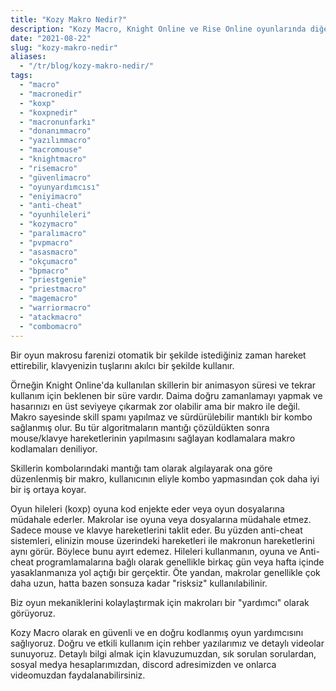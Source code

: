 ```yaml
---
title: "Kozy Makro Nedir?"
description: "Kozy Macro, Knight Online ve Rise Online oyunlarında diğer oyunculara karşı avantaj sağlamak için kullanabileceğiniz güvenli, çok amaçlı bir oyun yazılımıdır. Doğru kullanıldığında oyun içerisinde size büyük avantaj sağlar."
date: "2021-08-22"
slug: "kozy-makro-nedir"
aliases:
  - "/tr/blog/kozy-makro-nedir/"
tags:
  - "macro" 
  - "macronedir"
  - "koxp"
  - "koxpnedir"
  - "macronunfarkı"
  - "donanımmacro"
  - "yazılımmacro"
  - "macromouse"
  - "knightmacro"
  - "risemacro"
  - "güvenlimacro"
  - "oyunyardımcısı"
  - "eniyimacro"
  - "anti-cheat"
  - "oyunhileleri"
  - "kozymacro"
  - "paralımacro"
  - "pvpmacro"
  - "asasmacro"
  - "okçumacro"
  - "bpmacro"
  - "priestgenie"
  - "priestmacro"
  - "magemacro"
  - "warriormacro"
  - "atackmacro"
  - "combomacro"
---
```


Bir oyun makrosu farenizi otomatik bir şekilde istediğiniz zaman hareket ettirebilir, klavyenizin tuşlarını akılcı bir şekilde kullanır.

Örneğin Knight Online'da kullanılan skillerin bir animasyon süresi ve tekrar kullanım için beklenen bir süre vardır. Daima doğru zamanlamayı yapmak ve hasarınızı en üst seviyeye çıkarmak zor olabilir ama bir makro ile değil. Makro sayesinde skill spamı yapılmaz ve sürdürülebilir mantıklı bir kombo sağlanmış olur. Bu tür algoritmaların mantığı çözüldükten sonra mouse/klavye hareketlerinin yapılmasını sağlayan kodlamalara makro kodlamaları deniliyor.

Skillerin kombolarındaki mantığı tam olarak algılayarak ona göre düzenlenmiş bir makro, kullanıcının eliyle kombo yapmasından çok daha iyi bir iş ortaya koyar.

Oyun hileleri (koxp) oyuna kod enjekte eder veya oyun dosyalarına müdahale ederler. Makrolar ise oyuna veya dosyalarına müdahale etmez. Sadece mouse ve klavye hareketlerini taklit eder. Bu yüzden anti-cheat sistemleri, elinizin mouse üzerindeki hareketleri ile makronun hareketlerini aynı görür. Böylece bunu ayırt edemez. Hileleri kullanmanın, oyuna ve Anti-cheat programlamalarına bağlı olarak genellikle birkaç gün veya hafta içinde yasaklanmanıza yol açtığı bir gerçektir. Öte yandan, makrolar genellikle çok daha uzun, hatta bazen sonsuza kadar "risksiz" kullanılabilinir.

Biz oyun mekaniklerini kolaylaştırmak için makroları bir "yardımcı" olarak görüyoruz.

Kozy Macro olarak en güvenli ve en doğru kodlanmış oyun yardımcısını sağlıyoruz. Doğru ve etkili kullanım için rehber yazılarımız ve detaylı videolar sunuyoruz. Detaylı bilgi almak için klavuzumuzdan, sık sorulan sorulardan, sosyal medya hesaplarımızdan, discord adresimizden ve onlarca videomuzdan faydalanabilirsiniz.
